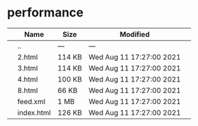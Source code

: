 # performance

<table><thead><tr class="header"><th></th><th>Name</th><th>Size</th><th>Modified</th><th></th></tr></thead><tbody><tr class="odd"><td></td><td><span class="goup">..</span></td><td>—</td><td>—</td><td></td></tr><tr class="even"><td></td><td><span class="name">2.html</span></td><td>114 KB</td><td>Wed Aug 11 17:27:00 2021</td><td></td></tr><tr class="odd"><td></td><td><span class="name">3.html</span></td><td>114 KB</td><td>Wed Aug 11 17:27:00 2021</td><td></td></tr><tr class="even"><td></td><td><span class="name">4.html</span></td><td>100 KB</td><td>Wed Aug 11 17:27:00 2021</td><td></td></tr><tr class="odd"><td></td><td><span class="name">8.html</span></td><td>66 KB</td><td>Wed Aug 11 17:27:00 2021</td><td></td></tr><tr class="even"><td></td><td><span class="name">feed.xml</span></td><td>1 MB</td><td>Wed Aug 11 17:27:00 2021</td><td></td></tr><tr class="odd"><td></td><td><span class="name">index.html</span></td><td>126 KB</td><td>Wed Aug 11 17:27:00 2021</td><td></td></tr></tbody></table>

